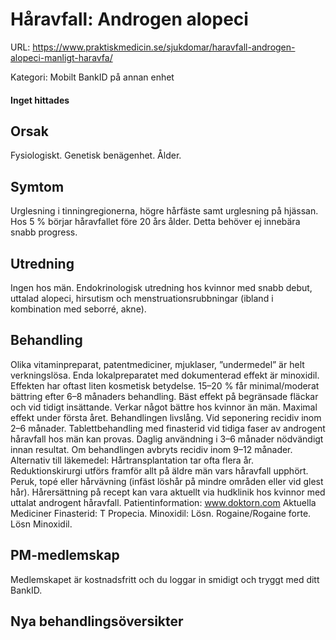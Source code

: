 # Håravfall: Androgen alopeci

URL: https://www.praktiskmedicin.se/sjukdomar/haravfall-androgen-alopeci-manligt-haravfa/



Kategori: Mobilt BankID på annan enhet

#### Inget hittades

## Orsak

Fysiologiskt. Genetisk benägenhet. Ålder.

## Symtom

Urglesning i tinningregionerna, högre hårfäste samt urglesning på hjässan. Hos 5 % börjar håravfallet före 20 års ålder. Detta behöver ej innebära snabb progress.

## Utredning

Ingen hos män. Endokrinologisk utredning hos kvinnor med snabb debut, uttalad alopeci, hirsutism och menstruationsrubbningar (ibland i kombination med seborré, akne).

## Behandling

Olika vitaminpreparat, patentmediciner, mjuklaser, ”undermedel” är helt verkningslösa. Enda lokalpreparatet med dokumenterad effekt är minoxidil. Effekten har oftast liten kosmetisk betydelse. 15–20 % får minimal/moderat bättring efter 6–8 månaders behandling. Bäst effekt på begränsade fläckar och vid tidigt insättande. Verkar något bättre hos kvinnor än män. Maximal effekt under första året. Behandlingen livslång. Vid seponering recidiv inom 2–6 månader. Tablettbehandling med finasterid vid tidiga faser av androgent håravfall hos män kan provas. Daglig användning i 3–6 månader nödvändigt innan resultat. Om behandlingen avbryts recidiv inom 9–12 månader.
Alternativ till läkemedel: Hårtransplantation tar ofta flera år. Reduktionskirurgi utförs framför allt på äldre män vars håravfall upphört. Peruk, topé eller hårvävning (infäst löshår på mindre områden eller vid glest hår). Hårersättning på recept kan vara aktuellt via hudklinik hos kvinnor med uttalat androgent håravfall.
Patientinformation: www.doktorn.com
Aktuella Mediciner
Finasterid: T Propecia.
Minoxidil: Lösn. Rogaine/Rogaine forte. Lösn Minoxidil.

## PM-medlemskap

Medlemskapet är kostnadsfritt och du loggar in smidigt och tryggt med ditt BankID.

## Nya behandlingsöversikter

